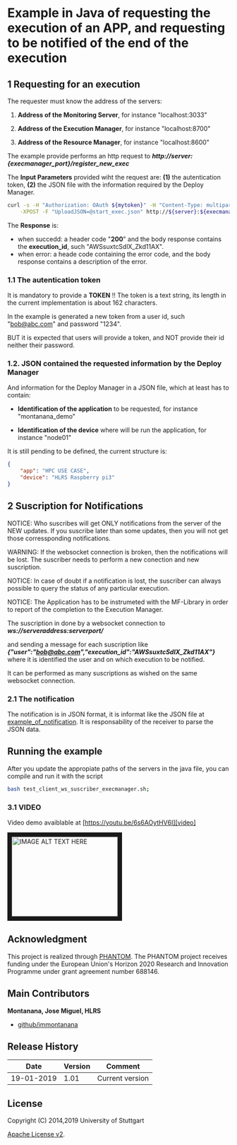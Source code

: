 # Example in Java of requesting the execution of an APP, and requesting to be notified of the end of the execution





## 1 Requesting for an execution

The requester must know the address of the servers:

1. **Address of the Monitoring Server**, for instance "localhost:3033"

2. **Address of the Execution Manager**, for instance "localhost:8700"

3. **Address of the Resource Manager**, for instance  "localhost:8600"

The example provide performs an http request to ***http://${server}:${execmanager_port}/register_new_exec***

The **Input Parameters** provided wiht the request are: **(1)** the autentication token, **(2)** the JSON file with the information required by the Deploy Manager.

```bash
curl -s -H "Authorization: OAuth ${mytoken}" -H "Content-Type: multipart/form-data" \
    -XPOST -F "UploadJSON=@start_exec.json" http://${server}:${execmanager_port}/register_new_exec;
```

The **Response** is:

* when succedd: a header code "**200**" and the body response contains the **execution_id**, such "AWSsuxtcSdlX_Zkd11AX".
* when error: a heade code containing the error code, and the body response contains a description of the error.

### 1.1 The autentication token

   It is mandatory to provide a **TOKEN** !!  The token is a text string, its length in the current implementation is about 162 characters.

   In the example is generated a new token from a user id, such "bob@abc.com" and password "1234".

   BUT it is expected that users will provide a token, and NOT provide their id neither their password.


### 1.2. JSON contained the requested information by the Deploy Manager

And information for the Deploy Manager in a JSON file, which at least has to contain:

   * **Identification of the application** to be requested, for instance "montanana_demo"

   * **Identification of the device** where will be run the application, for instance "node01"
   
   
It is still pending to be defined, the current structure is:

```json
{
	"app": "HPC USE CASE",
	"device": "HLRS Raspberry pi3"
}
```

## 2 Suscription for Notifications

NOTICE: Who suscribes will get ONLY notifications from the server of the NEW updates. If you suscribe later than some updates, then you will not get those corressponding notifications.

WARNING: If the websocket connection is broken, then the notifications will be lost. The suscriber needs to perform a new conection and new suscription.

NOTICE: In case of doubt if a notification is lost, the suscriber can always possible to query the status of any particular execution.

NOTICE: The Application has to be instrumeted with the MF-Library in order to report of the completion to the Execution Manager.

The suscription in done by a websocket connection to ***ws://serveraddress:serverport/***

and sending a message for each suscription like ***{"user":"bob@abc.com","execution_id":"AWSsuxtcSdlX_Zkd11AX"}***
where it is identified the user and on which execution to be notified.

It can be performed as many suscriptions as wished on the same websocket connection.

### 2.1 The notification

The notification is in JSON format, it is informat like the JSON file at [example_of_notification][output].
It is responsability of the receiver to parse the JSON data.

## Running the example

After you update the appropiate paths of the servers in the java file,
you can compile and run it with the script

```bash
bash test_client_ws_suscriber_execmanager.sh;
```

### 3.1 VIDEO

Video demo avaiblable at  [https://youtu.be/6s6AOytHV6I][video]

<a href="http://www.youtube.com/watch?feature=player_embedded&v=6s6AOytHV6I
" target="_blank"><img src="http://img.youtube.com/vi/6s6AOytHV6I/0.jpg" 
alt="IMAGE ALT TEXT HERE" width="240" height="180" border="10" /></a>

 

## Acknowledgment
This project is realized through [PHANTOM][phantom].
The PHANTOM project receives funding under the European Union's Horizon 2020 Research and Innovation Programme under grant agreement number 688146.




## Main Contributors
 
**Montanana, Jose Miguel, HLRS**
+ [github/jmmontanana](https://github.com/jmmontanana)
 


## Release History

| Date        | Version | Comment          |
| ----------- | ------- | ---------------- |
| 19-01-2019  | 1.01     | Current version  |

## License
Copyright (C) 2014,2019 University of Stuttgart

[Apache License v2](LICENSE).
 
[output]: https://github.com/PHANTOM-Platform/testing_integration/blob/master/app_output/exec_stats.json
[video]: https://youtu.be/6s6AOytHV6I
[phantom]: http://www.phantom-project.org
